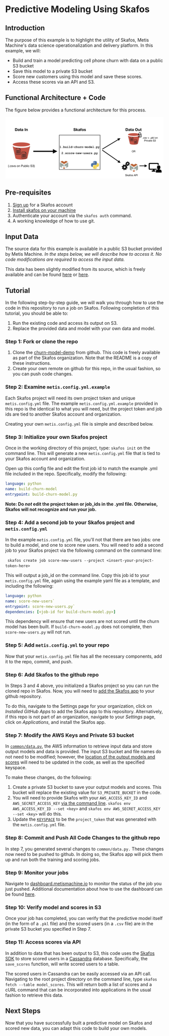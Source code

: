 # Predictive Modeling Using Skafos

## Introduction

The purpose of this example is to highlight the utility of Skafos, Metis Machine's data science operationalization and delivery platform. In this example, we will: 

* Build and train a model predicting cell phone churn with data on a public S3 bucket
* Save this model to a private S3 bucket
* Score new customers using this model and save these scores.
* Access these scores via an API and S3. 

## Functional Architecture + Code

The figure below provides a functional architecture for this process.

![Functional Architecture](functional-architecture.png)

## Pre-requisites

1. [Sign up](https://dashboard.metismachine.io/sign-up) for a Skafos account
2. [Install skafos on your machine](https://docs.metismachine.io/docs/installation)
3. Authenticate your account via the `skafos auth` command.
4. A working knowledge of how to use git. 

## Input Data

The source data for this example is available in a public S3 bucket provided by Metis Machine. _In the steps below, we will describe how to access it. No code modifications are required to access the input data._

This data has been slightly modified from its source, which is freely available and can be found [here](https://www.ibm.com/communities/analytics/watson-analytics-blog/predictive-insights-in-the-telco-customer-churn-data-set/) or [here](https://www.kaggle.com/blastchar/telco-customer-churn/home). 

## Tutorial

In the following step-by-step guide, we will walk you through how to use the code in this repository to run a job on Skafos. Following completion of this tutorial, you should be able to: 

1. Run the existing code and access its output on S3.
2. Replace the provided data and model with your own data and model. 

### Step 1: Fork or clone the repo 

1. Clone the [churn-model-demo](https://github.com/skafos/churn-model-demo) from github. This code is freely available as part of the Skafos organization. Note that the README is a copy of these instructions. 
2. Create your own remote on github for this repo, in the usual fashion, so you can push code changes.  


### Step 2: Examine `metis.config.yml.example`

Each Skafos project will need its own project token and unique `metis.config.yml` file. The example `metis.config.yml.example` provided in this repo is the identical to what you will need, but the project token and job ids are tied to another Skafos account and organization. 

Creating your own `metis.config.yml` file is simple and described below. 

### Step 3: Initialize your own Skafos project 

Once in the working directory of this project, type: `skafos init` on the command line. This will generate a new `metis.config.yml` file that is tied to your Skafos account and organization. 

Open up this config file and edit the first job id to match the example .yml file included in the repo. Specifically, modify the following: 

``` yaml
language: python
name: build-churn-model 
entrypoint: build-churn-model.py
```

**Note: Do _not_ edit the project token or job_ids in the .yml file. Otherwise, Skafos will not recognize and run your job.** 

### Step 4: Add a second job to your Skafos project and `metis.config.yml`

In the example `metis.config.yml` file, you'll not that there are two jobs: one to build a model, and one to score new users. You will need to add a second job to your Skafos project via the following command on the command line: 

` skafos create job score-new-users --project <insert-your-project-token-here>`

This will output a job_id on the command line. Copy this job id to your `metis.config.yml` file, again using the example yaml file as a template, and including the following:

``` yaml
language: python 
name: score-new-users`
entrypoint: score-new-users.py`
dependencies: [<job-id for build-churn-model.py>]
```

This dependency will ensure that new users are not scored until the churn model has been built. If `build-churn-model.py` does not complete, then `score-new-users.py` will not run. 

### Step 5: Add `metis.config.yml` to your repo

Now that your `metis.config.yml` file has all the necessary components, add it to the repo, commit, and push.  

### Step 6: Add Skafos to the github repo
In Steps 3 and 4 above, you initialized a Skafos project so you can run the cloned repo in Skafos. Now, you will need to [add the Skafos app](https://github.com/apps/skafos) to your github repository. 

To do this, navigate to the Settings page for your organization, click on _Installed GitHub Apps_ to add the Skafos app to this repository. Alternatively, if this repo is not part of an organization, navigate to your _Settings_ page, click on _Applications_, and install the Skafos app. 

### Step 7: Modify the AWS Keys and Private S3 bucket

In [`common/data.py`](https://github.com/skafos/churn-model-demo/blob/master/common/data.py), the AWS information to retrieve input data and store output models and data is provided. The input S3 bucket and file names do not need to be modified; however, the [location of the output models and scores](https://github.com/skafos/churn-model-demo/blob/master/common/data.py#L19) will need to be updated in the code, as well as the specified keyspace.

To make these changes, do the following: 

1. Create a private S3 bucket to save your output models and scores. This bucket will replace the existing value for `S3_PRIVATE_BUCKET` in the code. 
2. You will need to provide Skafos with your `AWS_ACCESS_KEY_ID` and `AWS_SECRET_ACCESS_KEY` [via the command line](https://docs.metismachine.io/docs/usage#section-setting-environment-variables). `skafos env AWS_ACCESS_KEY_ID --set <key>` and `skafos env AWS_SECRET_ACCESS_KEY --set <key>` will do this. 
3. Update the [`KEYSPACE`](https://github.com/skafos/churn-model-demo/blob/master/common/data.py#L26) to be the `project_token` that was generated with the `metis.config.yml` file. 

### Step 8: Commit and Push All Code Changes to the github repo

In step 7, you generated several changes to `common/data.py.` These changes now need to be pushed to github. In doing so, the Skafos app will pick them up and run both the training and scoring jobs. 

### Step 9: Monitor your jobs

Navigate to [dashboard.metismachine.io](https://dashboard.metismachine.io/) to monitor the status of the job you just pushed. Additional documentation about how to use the dashboard can be found [here](https://docs.metismachine.io/docs/dashboard).

### Step 10: Verify model and scores in S3

Once your job has completed, you can verify that the predictive model itself (in the form of a `.pkl` file) and the scored users (in a `.csv` file) are in the private S3 bucket you specified in Step 7. 

### Step 11: Access scores via API

In addition to data that has been output to S3, this code uses the [Skafos SDK](https://docs.metismachine.io/docs/skafos-sdk) to store scored users in a [Cassandra](https://docs.metismachine.io/docs/skafos-sdk#section-using-cassandra) database. Specifically, the `save_scores` function, will write scored users to a table. 

The scored users in Cassandra can be easily accessed via an API call. Navigating to the root project directory on the command line, type `skafos fetch --table model_scores`. This will return both a list of scores and a cURL command that can be incorporated into applications in the usual fashion to retrieve this data. 

## Next Steps

Now that you have successfully built a predictive model on Skafos and scored new data, you can adapt this code to build your own models.  



 


